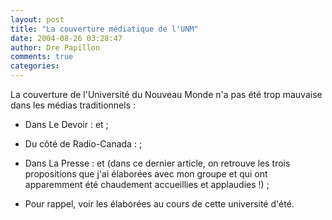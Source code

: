 ```yaml
---
layout: post
title: "La couverture médiatique de l'UNM"
date: 2004-08-26 03:28:47
author: Dre Papillon
comments: true
categories: 
---
```



La couverture de l'Université du Nouveau Monde n'a pas été trop mauvaise dans les médias traditionnels :

- Dans Le Devoir :  et  ;

- Du côté de Radio-Canada :  ;

- Dans La Presse :  et  (dans ce dernier article, on retrouve les trois propositions que j'ai élaborées avec mon groupe et qui ont apparemment été chaudement accueillies et applaudies !) ;

- Pour rappel, voir les  élaborées au cours de cette université d'été.